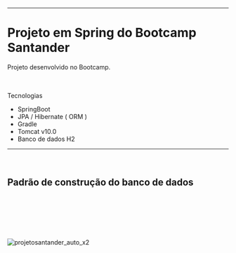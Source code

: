 <hr>
<h1> Projeto em Spring do Bootcamp Santander </h1>
        <p>Projeto desenvolvido no Bootcamp.</p>

<p>
     

       
ㅤㅤ
        <p>Tecnologias</p>
        <ul>
            <li>SpringBoot</li>
           <li>JPA / Hibernate ( ORM ) </li>
           <li>Gradle</li>
           <li>Tomcat v10.0</li>
            <li>Banco de dados H2</li>
        </ul>
<hr>
    ㅤ    
         <h2 style="padding-bottom: 50px;"> Padrão de construção do banco de dados </h2>
      <br>
        <br>
        
![projetosantander_auto_x2](https://user-images.githubusercontent.com/84048306/127257067-160f1f30-f939-4c13-b554-7d23e935ffeb.jpg)



